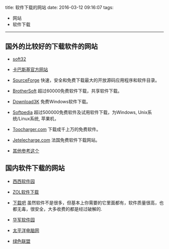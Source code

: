 title: 软件下载的网站
date: 2016-03-12 09:16:07
tags:
- 网站
- 软件下载

---

## 国外的比较好的下载软件的网站

 - [soft32](http://www.soft32.com/?rel=logo)

 - [卡巴斯基官方网站](http://www.kaspersky.com)

 - [SourceForge](https://sourceforge.net)
    快速，安全和免费下载最大的开放源码应用程序和软件目录。

 - [BrotherSoft](http://www.brothersoft.com)
    超过60000免费软件下载，共享软件下载。

 - [Download3K](http://www.download3k.com)
    免费Windows软件下载。

 - [Softpedia](http://www.softpedia.com)
    超过500000免费软件及试用软件下载，为Windows, Unix系统/Linux系统, 苹果机，

 - [Toocharger.com](http://www.toocharger.com)
    下载成千上万的免费软件。

 - [Jetelecharge.com](http://www.jetelecharge.com)
    法国免费软件下载网站。

 - [其他参考这个](http://www.baiju.org/i/c-all-40-1.html)

## 国内软件下载的网站

 - [西西软件园](http://www.cr173.com/top/)

 - [ZOL软件下载](http://xiazai.zol.com.cn)

 - [下载吧](http://www.xiazaiba.com)
    虽然软件不是很多，但基本上你需要的它里面都有，软件质量很高，也都无毒，很安全，大多收费的都是经过破解的.

 - [华军软件园](http://www.onlinedown.net)

 - [太平洋电脑网](http://dl.pconline.com.cn/sort/1.html)

 - [绿色联盟](http://www.xdowns.com)
